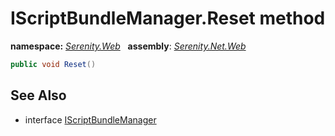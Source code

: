# IScriptBundleManager.Reset method
**namespace:** *[Serenity.Web](../../README.md#serenity.web-namespace)*   **assembly**: *[Serenity.Net.Web](../../README.md)*

```csharp
public void Reset()
```

## See Also

* interface [IScriptBundleManager](../IScriptBundleManager.md)
